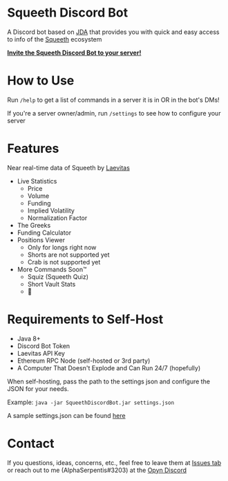 # Squeeth Discord Bot
A Discord bot based on [JDA](https://github.com/DV8FromTheWorld/JDA) that provides you with quick and easy access to info of the [Squeeth](https://squeeth.com) ecosystem

[**Invite the Squeeth Discord Bot to your server!**](https://discord.com/oauth2/authorize?client_id=966062130472304681&permissions=0&scope=applications.commands%20bot)

# How to Use

Run `/help` to get a list of commands in a server it is in OR in the bot's DMs!

If you're a server owner/admin, run `/settings` to see how to configure your server

# Features
Near real-time data of Squeeth by [Laevitas](https://app.laevitas.ch/dashboard/squeeth)
- Live Statistics
  - Price
  - Volume
  - Funding
  - Implied Volatility
  - Normalization Factor
- The Greeks
- Funding Calculator
- Positions Viewer
  - Only for longs right now
  - Shorts are not supported yet
  - Crab is not supported yet
- More Commands Soon:tm:
  - Squiz (Squeeth Quiz)
  - Short Vault Stats
  - :eyes:

# Requirements to Self-Host

- Java 8+
- Discord Bot Token
- Laevitas API Key
- Ethereum RPC Node (self-hosted or 3rd party)
- A Computer That Doesn't Explode and Can Run 24/7 (hopefully)

When self-hosting, pass the path to the settings json and configure the JSON for your needs.

Example: `java -jar SqueethDiscordBot.jar settings.json`

A sample settings.json can be found [here](./storage/settings_EXAMPLE.json)

# Contact

If you questions, ideas, concerns, etc., feel free to leave them at [Issues tab](https://github.com/AlphaSerpentis/SqueethDiscordBot/issues) or reach out to me (AlphaSerpentis#3203) at the [Opyn Discord](https://discord.gg/opyn) 
